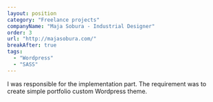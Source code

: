 ```yaml
---
layout: position
category: "Freelance projects"
companyName: "Maja Sobura - Industrial Designer"
order: 3
url: "http://majasobura.com/"
breakAfter: true
tags:
  - "Wordpress"
  - "SASS"
---
```

I was responsible for the implementation part. The requirement was to create simple portfolio custom Wordpress theme.
